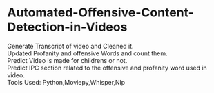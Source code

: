 # Automated-Offensive-Content-Detection-in-Videos
 Generate Transcript of video and Cleaned it.  
 Updated Profanity and offensive Words and count them.  
 Predict Video is made for childrens or not.  
 Predict IPC section related to the offensive and profanity word used in video.  
 Tools Used: Python,Moviepy,Whisper,Nlp
